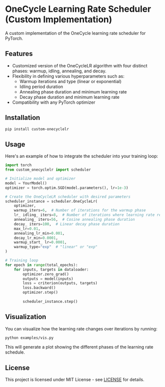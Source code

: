 
# OneCycle Learning Rate Scheduler (Custom Implementation)

A custom implementation of the OneCycle learning rate scheduler for PyTorch.

## Features
- Customized version of the OneCycleLR algorithm with four distinct phases: warmup, idling, annealing, and decay.
- Flexibility in defining various hyperparameters such as:
  - Warmup iterations and type (linear or exponential)
  - Idling period duration
  - Annealing phase duration and minimum learning rate
  - Decay phase duration and minimum learning rate
- Compatibility with any PyTorch optimizer

## Installation

```bash
pip install custom-onecyclelr
```

## Usage

Here's an example of how to integrate the scheduler into your training loop:

```python
import torch
from custom_onecyclelr import scheduler

# Initialize model and optimizer
model = YourModel()
optimizer = torch.optim.SGD(model.parameters(), lr=1e-3)

# Create the OneCycleLR scheduler with desired parameters
scheduler_instance = scheduler.OneCycleLr(
    optimizer,
    warmup_iters=6,  # Number of iterations for the warmup phase
    lr_ idling_ iters=8,  # Number of iterations where learning rate remains at max
    annealing_ iters=56,  # Cosine annealing phase duration
    decay_ iters=100,  # Linear decay phase duration
    max_lr=0.01,
    annealing_lr_min=0.001,
    decay_lr_min=0.0001,
    warmup_start_ lr=0.0001,
    warmup_type="exp"  # "linear" or "exp"
)

# Training loop
for epoch in range(total_epochs):
    for inputs, targets in dataloader:
        optimizer.zero_grad()
        outputs = model(inputs)
        loss = criterion(outputs, targets)
        loss.backward()
        optimizer.step()
        
        scheduler_instance.step()

```

## Visualization

You can visualize how the learning rate changes over iterations by running:

```bash
python examples/vis.py
```

This will generate a plot showing the different phases of the learning rate schedule.

## License

This project is licensed under MIT License - see [LICENSE](LICENSE) for details.